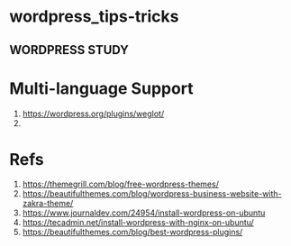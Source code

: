 # wordpress_tips-tricks
WORDPRESS STUDY
---
# Multi-language Support
1. https://wordpress.org/plugins/weglot/
2. 

# Refs
1. https://themegrill.com/blog/free-wordpress-themes/
2. https://beautifulthemes.com/blog/wordpress-business-website-with-zakra-theme/
3. https://www.journaldev.com/24954/install-wordpress-on-ubuntu
4. https://tecadmin.net/install-wordpress-with-nginx-on-ubuntu/
5. https://beautifulthemes.com/blog/best-wordpress-plugins/


